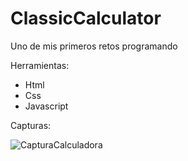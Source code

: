 <h1> ClassicCalculator </h1> 

<p>Uno de mis primeros retos programando</p>

<p>Herramientas: </p>

- Html
- Css
- Javascript

<p>Capturas: </p>

<img src="https://github.com/EAristiguieta/ClassicCalculator/assets/147413490/a0a5a5c7-ccc5-4b6e-aed9-6292ea7db55b" alt="CapturaCalculadora" >


